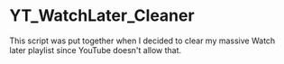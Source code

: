 # YT_WatchLater_Cleaner
This script was put together when I decided to clear my massive Watch later playlist since YouTube doesn't allow that.
